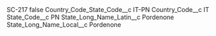 <?xml version="1.0" encoding="UTF-8"?>
<CustomMetadata xmlns="http://soap.sforce.com/2006/04/metadata" xmlns:xsi="http://www.w3.org/2001/XMLSchema-instance" xmlns:xsd="http://www.w3.org/2001/XMLSchema">
    <label>SC-217</label>
    <protected>false</protected>
    <values>
        <field>Country_Code_State_Code__c</field>
        <value xsi:type="xsd:string">IT-PN</value>
    </values>
    <values>
        <field>Country_Code__c</field>
        <value xsi:type="xsd:string">IT</value>
    </values>
    <values>
        <field>State_Code__c</field>
        <value xsi:type="xsd:string">PN</value>
    </values>
    <values>
        <field>State_Long_Name_Latin__c</field>
        <value xsi:type="xsd:string">Pordenone</value>
    </values>
    <values>
        <field>State_Long_Name_Local__c</field>
        <value xsi:type="xsd:string">Pordenone</value>
    </values>
</CustomMetadata>

